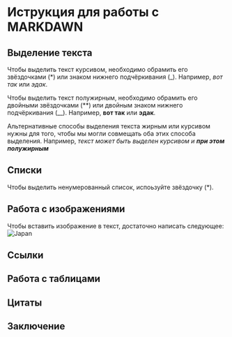# **Иструкция для работы с MARKDAWN**

## Выделение текста

Чтобы выделить текст курсивом, необходимо обрамить его звёздочками (*) или знаком нижнего подчёркивания (_). Например, *вот так* или _эдак_.

Чтобы выделить текст полужирным, необходимо обрамить его двойными звёздочками (**) или двойным знаком нижнего подчёркивания (__). Например, **вот так** или __эдак__.

Альтернативные способы выделения текста жирным или курсивом нужны для того, чтобы мы могли совмещать оба этих способа выделения. Например, *текст может быть выделен курсивом и __при этом полужирным__* 

## Списки
Чтобы выделить ненумерованный список, испоьзуйте звёздочку (*).
## Работа с изображениями

Чтобы вставить изображение в текст, достаточно написать следующее:
![Japan](image1.jpg)

## Ссылки

## Работа с таблицами

## Цитаты

## Заключение
